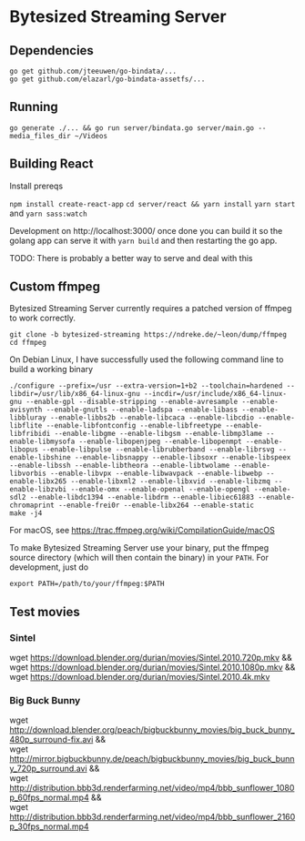 # Bytesized Streaming Server

## Dependencies

	go get github.com/jteeuwen/go-bindata/...
	go get github.com/elazarl/go-bindata-assetfs/...

## Running

	go generate ./... && go run server/bindata.go server/main.go --media_files_dir ~/Videos

## Building React

  Install prereqs

  `npm install create-react-app`
  `cd server/react && yarn install`
  `yarn start` and `yarn sass:watch`

  Development on http://localhost:3000/ once done you can build it so
  the golang app can serve it with `yarn build` and then restarting the
  go app.

  TODO: There is probably a better way to serve and deal with this


## Custom ffmpeg

Bytesized Streaming Server currently requires a patched version of ffmpeg to
work correctly.

	git clone -b bytesized-streaming https://ndreke.de/~leon/dump/ffmpeg
	cd ffmpeg

On Debian Linux, I have successfully used the following command line to build a working binary

	./configure --prefix=/usr --extra-version=1+b2 --toolchain=hardened --libdir=/usr/lib/x86_64-linux-gnu --incdir=/usr/include/x86_64-linux-gnu --enable-gpl --disable-stripping --enable-avresample --enable-avisynth --enable-gnutls --enable-ladspa --enable-libass --enable-libbluray --enable-libbs2b --enable-libcaca --enable-libcdio --enable-libflite --enable-libfontconfig --enable-libfreetype --enable-libfribidi --enable-libgme --enable-libgsm --enable-libmp3lame --enable-libmysofa --enable-libopenjpeg --enable-libopenmpt --enable-libopus --enable-libpulse --enable-librubberband --enable-librsvg --enable-libshine --enable-libsnappy --enable-libsoxr --enable-libspeex --enable-libssh --enable-libtheora --enable-libtwolame --enable-libvorbis --enable-libvpx --enable-libwavpack --enable-libwebp --enable-libx265 --enable-libxml2 --enable-libxvid --enable-libzmq --enable-libzvbi --enable-omx --enable-openal --enable-opengl --enable-sdl2 --enable-libdc1394 --enable-libdrm --enable-libiec61883 --enable-chromaprint --enable-frei0r --enable-libx264 --enable-static
	make -j4

For macOS, see https://trac.ffmpeg.org/wiki/CompilationGuide/macOS

To make Bytesized Streaming Server use your binary, put the ffmpeg source directory (which will then contain the binary) in your `PATH`. For development, just do

	export PATH=/path/to/your/ffmpeg:$PATH

## Test movies

### Sintel

wget https://download.blender.org/durian/movies/Sintel.2010.720p.mkv && \
wget https://download.blender.org/durian/movies/Sintel.2010.1080p.mkv && \
wget https://download.blender.org/durian/movies/Sintel.2010.4k.mkv

### Big Buck Bunny

wget http://download.blender.org/peach/bigbuckbunny_movies/big_buck_bunny_480p_surround-fix.avi && \
wget http://mirror.bigbuckbunny.de/peach/bigbuckbunny_movies/big_buck_bunny_720p_surround.avi && \
wget http://distribution.bbb3d.renderfarming.net/video/mp4/bbb_sunflower_1080p_60fps_normal.mp4  && \
wget http://distribution.bbb3d.renderfarming.net/video/mp4/bbb_sunflower_2160p_30fps_normal.mp4

